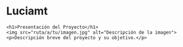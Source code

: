 # Luciamt
<!DOCTYPE html>
<html lang="es">
<head>
    <meta charset="UTF-8">
    <meta name="viewport" content="width=device-width, initial-scale=1.0">
    <title>Presentación del Proyecto</title>
</head>
<body>

    <h1>Presentación del Proyecto</h1>
    <img src="ruta/a/tu/imagen.jpg" alt="Descripción de la imagen">
    <p>Descripción breve del proyecto y su objetivo.</p>

</body>
</html>
